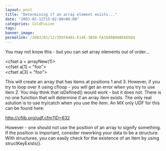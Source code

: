 ```yaml
---
layout: post
title: "Determining if an array element exists..."
date: "2003-02-12T15:02:00+06:00"
categories: ColdFusion 
tags: 
banner_image: 
permalink: /2003/02/12/395FA401-E14E-3B38-FA1646B96BE6ED84
---
```


You may not know this - but you can set array elements out of order...

&lt;cfset a = arrayNew(1)&gt;<br>
&lt;cfset a[1] = "foo"&gt;<br>
&lt;cfset a[3] = "foo"&gt;<br>

This will create an array that has items at positions 1 and 3. However, if you try to loop over it using cfloop - you will get an error when you try to use item 2. You may think that isDefined() would work - but it does not. There is no one function that will determine if an array item exists. The only real solution is to use try/catch when you use the item. An MX only UDF for this can be found here:

<a href="http://cflib.org/udf.cfm?ID=632">http://cflib.org/udf.cfm?ID=632</a>

However - one should not use the position of an array to signify something. If the position is important, consider reworking your data to be a structure. With structures, you can easily check for the existence of an item by using structKeyExists().